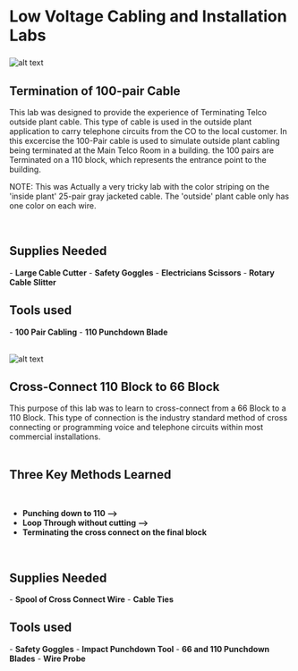 <h1>Low Voltage Cabling and Installation Labs</h1>

 ###
![alt text](https://i.imgur.com/1fVcK84.jpeg)
<h2>Termination of 100-pair Cable</h2>
This lab was designed to provide the experience of Terminating Telco outside plant cable. This type of cable is used in the outside plant application to carry telephone circuits from the CO to the local customer. In this excercise the 100-Pair cable is used to simulate outside plant cabling being terminated at the Main Telco Room in a building. the 100 pairs are Terminated on a 110 block, which represents the entrance point to the building.

NOTE: This was Actually a very tricky lab with the color striping on the 'inside plant' 25-pair gray jacketed cable. The 'outside' plant cable only has one color on each wire.

<br /> 

<h2>Supplies Needed</h2>
- <b>Large Cable Cutter</b> 
- <b>Safety Goggles</b>
- <b>Electricians Scissors</b> 
- <b>Rotary Cable Slitter</b>

<h2>Tools used</h2>
- <b>100 Pair Cabling</b> 
- <b>110 Punchdown Blade</b>

<br />
<br />

![alt text](https://i.imgur.com/9dGxs20.jpeg)
<h2>Cross-Connect 110 Block to 66 Block</h2>
This purpose of this lab was to learn to cross-connect from a 66 Block to a 110 Block. This type of connection is the industry standard method of cross connecting or programming voice and telephone circuits within most commercial installations.

<br />
<br />

<h2>Three Key Methods Learned</h2>
<br />

- <b>Punching down to 110 --></b> 
- <b>Loop Through without cutting --></b>
- <b>Terminating the cross connect on the final block</b>

<br /> 

<h2>Supplies Needed</h2>
- <b>Spool of Cross Connect Wire</b>
- <b>Cable Ties</b>

<h2>Tools used</h2>
- <b>Safety Goggles</b> 
- <b>Impact Punchdown Tool</b>
- <b>66 and 110 Punchdown Blades</b>
- <b>Wire Probe</b>



<!--
 ```diff
- text in red
+ text in green
! text in orange
# text in gray
@@ text in purple (and bold)@@
```
--!>
